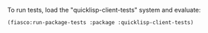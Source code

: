 To run tests, load the "quicklisp-client-tests" system and evaluate:

    (fiasco:run-package-tests :package :quicklisp-client-tests)

